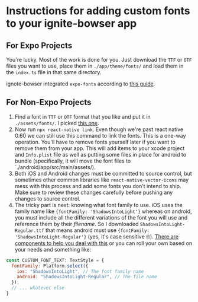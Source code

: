 # Instructions for adding custom fonts to your ignite-bowser app

## For Expo Projects

You're lucky. Most of the work is done for you. Just download the `TTF` or `OTF` files you want to use, place them in `./app/theme/fonts/` and load them in the `index.ts` file in that same directory.

ignote-bowser integrated `expo-fonts` according to [this guide](https://docs.expo.io/versions/latest/sdk/font/).

## For Non-Expo Projects

1.  Find a font in `TTF` or `OTF` format that you like and put it in `./assets/fonts/`. I picked [this one](https://fonts.google.com/specimen/Shadows+Into+Light).
2.  Now run `npx react-native link`. Even though we're past react native 0.60 we can still use this command to link the fonts. This is a one-way operation. You'll have to remove fonts yourself later if you want to remove them from your app. This will add items to your xcode project and `Info.plist` file as well as putting some files in place for android to bundle (specifically, it will move the font files to `./android/app/src/main/assets/).
3.  Both iOS and Android changes must be committed to source control, but sometimes other common libraries like `react-native-vector-icons` may mess with this process and add some fonts you don't intend to ship. Make sure to review these changes carefully before pushing any changes to source control.
4.  The tricky part is next: knowing what font family to use. iOS uses the family name like `{fontFamily: 'ShadowsIntoLight'}` whereas on android, you must include all the different variations of the font you will use and reference them by their _filename_. So I downloaded `ShadowsIntoLight-Regular.ttf` that means android must use `{fontFamily: 'ShadowsIntoLight-Regular'}` (yes, it's case sensitive 🙄). [There are components to help you deal with this](https://github.com/lendup/react-native-cross-platform-text) or you can roll your own based on your needs and something like:

```js
const CUSTOM_FONT_TEXT: TextStyle = {
  fontFamily: Platform.select({
    ios: "ShadowsIntoLight", // The font family name
    android: "ShadowsIntoLight-Regular", // The file name
  }),
  // ... whatever else
}
```
